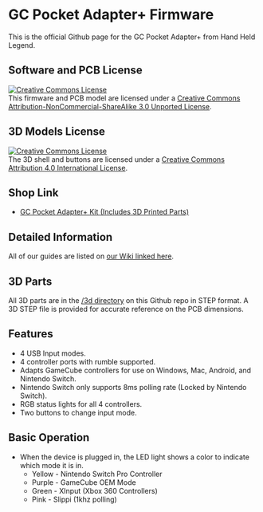 # GC Pocket Adapter+ Firmware
This is the official Github page for the GC Pocket Adapter+ from Hand Held Legend.

## Software and PCB License
<a rel="license" href="http://creativecommons.org/licenses/by-nc-sa/3.0/"><img alt="Creative Commons License" style="border-width:0" src="https://i.creativecommons.org/l/by-nc-sa/3.0/88x31.png" /></a><br />This firmware and PCB model are licensed under a <a rel="license" href="http://creativecommons.org/licenses/by-nc-sa/3.0/">Creative Commons Attribution-NonCommercial-ShareAlike 3.0 Unported License</a>.

## 3D Models License

<a rel="license" href="http://creativecommons.org/licenses/by/4.0/"><img alt="Creative Commons License" style="border-width:0" src="https://i.creativecommons.org/l/by/4.0/88x31.png" /></a><br />The 3D shell and buttons are licensed under a <a rel="license" href="http://creativecommons.org/licenses/by/4.0/">Creative Commons Attribution 4.0 International License</a>.

## Shop Link
- [GC Pocket Adapter+ Kit (Includes 3D Printed Parts)](https://handheldlegend.com/products/4-port-gc-pocket-adapter-gamecube-to-usb-c-controller-adapter-diy-kit)

## Detailed Information
All of our guides
are listed on [our Wiki linked here](https://wiki.handheldlegend.com).

## 3D Parts
All 3D parts are in the [/3d directory](https://github.com/HandHeldLegend/GC-Adapter-RP2040/tree/master/Production/3D) on this Github repo in STEP format. A 3D STEP file is provided for accurate reference on the PCB dimensions.

## Features
- 4 USB Input modes.
- 4 controller ports with rumble supported.
- Adapts GameCube controllers for use on Windows, Mac, Android, and Nintendo Switch.
- Nintendo Switch only supports 8ms polling rate (Locked by Nintendo Switch).
- RGB status lights for all 4 controllers.
- Two buttons to change input mode.

## Basic Operation
- When the device is plugged in, the LED light shows a color to indicate which mode it is in. 
	- Yellow - Nintendo Switch Pro Controller
	- Purple - GameCube OEM Mode 
	- Green - XInput (Xbox 360 Controllers)
    - Pink - Slippi (1khz polling)